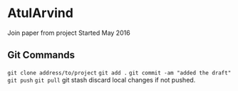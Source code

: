# AtulArvind
Join paper from project Started May 2016

## Git Commands
```git clone address/to/project```
```git add .```
```git commit -am "added the draft"```
```git push```
```git pull```
git stash discard local changes if not pushed.

